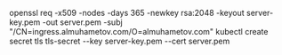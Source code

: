  openssl req -x509 -nodes -days 365 -newkey rsa:2048 -keyout server-key.pem -out server.pem -subj "/CN=ingress.almuhametov.com/O=almuhametov.com"
 kubectl create secret tls tls-secret --key server-key.pem --cert server.pem